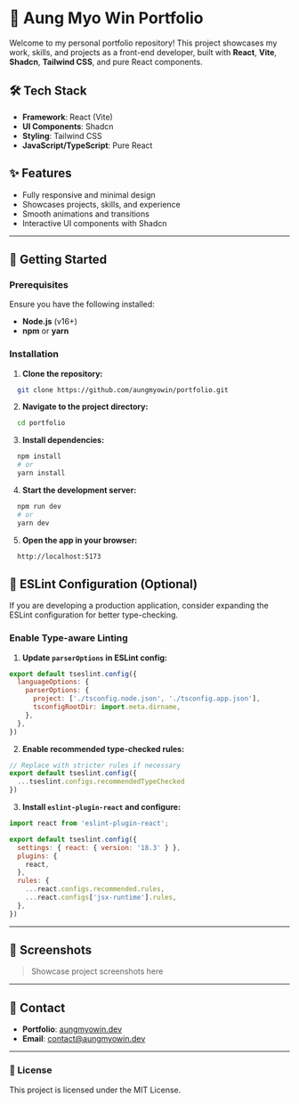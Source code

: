 # 🚀 Aung Myo Win Portfolio

Welcome to my personal portfolio repository! This project showcases my work, skills, and projects as a front-end developer, built with **React**, **Vite**, **Shadcn**, **Tailwind CSS**, and pure React components.

## 🛠️ Tech Stack
- **Framework**: React (Vite)
- **UI Components**: Shadcn
- **Styling**: Tailwind CSS
- **JavaScript/TypeScript**: Pure React

## ✨ Features
- Fully responsive and minimal design
- Showcases projects, skills, and experience
- Smooth animations and transitions
- Interactive UI components with Shadcn

---

## 🚀 Getting Started

### Prerequisites
Ensure you have the following installed:
- **Node.js** (v16+)
- **npm** or **yarn**

### Installation

1. **Clone the repository:**
```bash
  git clone https://github.com/aungmyowin/portfolio.git
```

2. **Navigate to the project directory:**
```bash
  cd portfolio
```

3. **Install dependencies:**
```bash
  npm install
  # or
  yarn install
```

4. **Start the development server:**
```bash
  npm run dev
  # or
  yarn dev
```

5. **Open the app in your browser:**
```bash
  http://localhost:5173
```

## 🔧 ESLint Configuration (Optional)
If you are developing a production application, consider expanding the ESLint configuration for better type-checking.

### Enable Type-aware Linting
1. **Update `parserOptions` in ESLint config:**
```js
export default tseslint.config({
  languageOptions: {
    parserOptions: {
      project: ['./tsconfig.node.json', './tsconfig.app.json'],
      tsconfigRootDir: import.meta.dirname,
    },
  },
})
```

2. **Enable recommended type-checked rules:**
```js
// Replace with stricter rules if necessary
export default tseslint.config({
  ...tseslint.configs.recommendedTypeChecked
})
```

3. **Install `eslint-plugin-react` and configure:**
```js
import react from 'eslint-plugin-react';

export default tseslint.config({
  settings: { react: { version: '18.3' } },
  plugins: {
    react,
  },
  rules: {
    ...react.configs.recommended.rules,
    ...react.configs['jsx-runtime'].rules,
  },
})
```

---

## 📸 Screenshots
> Showcase project screenshots here

---

## 📩 Contact
- **Portfolio**: [aungmyowin.dev](https://aungmyowin.dev)
- **Email**: contact@aungmyowin.dev

---

### 📜 License
This project is licensed under the MIT License.

